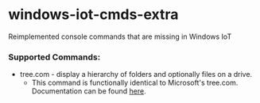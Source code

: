 # windows-iot-cmds-extra
Reimplemented console commands that are missing in Windows IoT


### Supported Commands:

* tree.com - display a hierarchy of folders and optionally files on a drive.
  *  This command is functionally identical to Microsoft's tree.com. Documentation can be found [here](https://technet.microsoft.com/en-us/library/cc771130.aspx).
